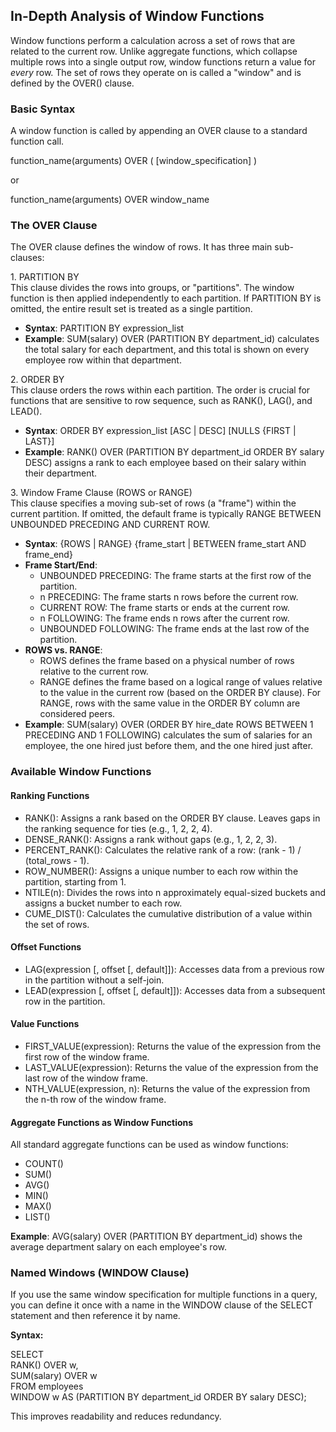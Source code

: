 ## **In-Depth Analysis of Window Functions**

Window functions perform a calculation across a set of rows that are related to the current row. Unlike aggregate functions, which collapse multiple rows into a single output row, window functions return a value for *every* row. The set of rows they operate on is called a "window" and is defined by the OVER() clause.

### **Basic Syntax**

A window function is called by appending an OVER clause to a standard function call.

function\_name(arguments) OVER ( \[window\_specification\] )

or

function\_name(arguments) OVER window\_name

### **The OVER Clause**

The OVER clause defines the window of rows. It has three main sub-clauses:

1\. PARTITION BY  
This clause divides the rows into groups, or "partitions". The window function is then applied independently to each partition. If PARTITION BY is omitted, the entire result set is treated as a single partition.

* **Syntax**: PARTITION BY expression\_list  
* **Example**: SUM(salary) OVER (PARTITION BY department\_id) calculates the total salary for each department, and this total is shown on every employee row within that department.

2\. ORDER BY  
This clause orders the rows within each partition. The order is crucial for functions that are sensitive to row sequence, such as RANK(), LAG(), and LEAD().

* **Syntax**: ORDER BY expression\_list \[ASC | DESC\] \[NULLS {FIRST | LAST}\]  
* **Example**: RANK() OVER (PARTITION BY department\_id ORDER BY salary DESC) assigns a rank to each employee based on their salary within their department.

3\. Window Frame Clause (ROWS or RANGE)  
This clause specifies a moving sub-set of rows (a "frame") within the current partition. If omitted, the default frame is typically RANGE BETWEEN UNBOUNDED PRECEDING AND CURRENT ROW.

* **Syntax**: {ROWS | RANGE} {frame\_start | BETWEEN frame\_start AND frame\_end}  
* **Frame Start/End**:  
  * UNBOUNDED PRECEDING: The frame starts at the first row of the partition.  
  * n PRECEDING: The frame starts n rows before the current row.  
  * CURRENT ROW: The frame starts or ends at the current row.  
  * n FOLLOWING: The frame ends n rows after the current row.  
  * UNBOUNDED FOLLOWING: The frame ends at the last row of the partition.  
* **ROWS vs. RANGE**:  
  * ROWS defines the frame based on a physical number of rows relative to the current row.  
  * RANGE defines the frame based on a logical range of values relative to the value in the current row (based on the ORDER BY clause). For RANGE, rows with the same value in the ORDER BY column are considered peers.  
* **Example**: SUM(salary) OVER (ORDER BY hire\_date ROWS BETWEEN 1 PRECEDING AND 1 FOLLOWING) calculates the sum of salaries for an employee, the one hired just before them, and the one hired just after.

### **Available Window Functions**

#### **Ranking Functions**

* RANK(): Assigns a rank based on the ORDER BY clause. Leaves gaps in the ranking sequence for ties (e.g., 1, 2, 2, 4).  
* DENSE\_RANK(): Assigns a rank without gaps (e.g., 1, 2, 2, 3).  
* PERCENT\_RANK(): Calculates the relative rank of a row: (rank \- 1\) / (total\_rows \- 1).  
* ROW\_NUMBER(): Assigns a unique number to each row within the partition, starting from 1\.  
* NTILE(n): Divides the rows into n approximately equal-sized buckets and assigns a bucket number to each row.  
* CUME\_DIST(): Calculates the cumulative distribution of a value within the set of rows.

#### **Offset Functions**

* LAG(expression \[, offset \[, default\]\]): Accesses data from a previous row in the partition without a self-join.  
* LEAD(expression \[, offset \[, default\]\]): Accesses data from a subsequent row in the partition.

#### **Value Functions**

* FIRST\_VALUE(expression): Returns the value of the expression from the first row of the window frame.  
* LAST\_VALUE(expression): Returns the value of the expression from the last row of the window frame.  
* NTH\_VALUE(expression, n): Returns the value of the expression from the n-th row of the window frame.

#### **Aggregate Functions as Window Functions**

All standard aggregate functions can be used as window functions:

* COUNT()  
* SUM()  
* AVG()  
* MIN()  
* MAX()  
* LIST()

**Example**: AVG(salary) OVER (PARTITION BY department\_id) shows the average department salary on each employee's row.

### **Named Windows (WINDOW Clause)**

If you use the same window specification for multiple functions in a query, you can define it once with a name in the WINDOW clause of the SELECT statement and then reference it by name.

**Syntax:**

SELECT  
    RANK() OVER w,  
    SUM(salary) OVER w  
FROM employees  
WINDOW w AS (PARTITION BY department\_id ORDER BY salary DESC);

This improves readability and reduces redundancy.